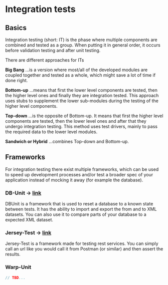 # Integration tests

## Basics

Integration testing (short: IT) is the phase where multiple components are combined and tested as a group.
When putting it in general order, it occurs before validation testing and after unit testing.

There are different approaches for ITs

**Big Bang**
...is a version where most/all of the developed modules are coupled together and tested as a whole, which might save a lot of time if done right.

**Bottom-up**
...means that first the lower level components are tested, then the higher level ones and finally they are integration tested. This approach uses stubs to supplement the lower sub-modules during the testing of the higher level components.

**Top-down**
...is the opposite of Bottom-up. It means that first the higher level components are tested, then the lower level ones and after that they undergo integration testing. This method uses test drivers, mainly to pass the required data to the lower level modules.

**Sandwich or Hybrid**
...combines Top-down and Bottom-up.

## Frameworks

For integration testing there exist multiple frameworks, which can be used to speed up development processes and/or test a broader spec of your application instead of mocking it away (for example the database).

### DB-Unit -> [link](dbunit)

DBUnit is a framework that is used to reset a database to a known state between tests.
It has the ability to import and export the from and to XML datasets.
You can also use it to compare parts of your database to a expected XML dataset.

### Jersey-Test -> [link](jersey)

Jersey-Test is a framework made for testing rest services.
You can simply call an url like you would call it from Postman (or similar) and then assert the results.

### Warp-Unit

```java
// TBD...
```
